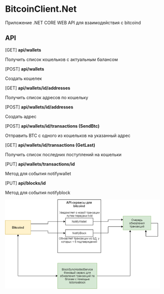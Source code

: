 # BitcoinClient.Net
Приложение .NET CORE WEB API для взаимодействия с bitcoind
## API

[GET] **api/wallets**

Получить список кошельков с актуальным балансом

[POST] **api/wallets**

Создать кошелек

[GET] **api/wallets/id/addresses**

Получить список адресов по кошельку

[POST] **api/wallets/id/addresses**

Создать адрес

[POST] **api/wallets/id/transactions (SendBtc)**

Отправить BTC с одного из кошельков на указанный адрес

[GET] **api/wallets/id/transactions (GetLast)**

Получить список последних поступлений на кошельки

[PUT] **api/wallets/transactions/id**

Метод для события notifywallet

[PUT] **api/blocks/id**

Метод для события notifyblock


![Diagram](https://github.com/daskz/BitcoinClient.Net/blob/master/Diagram.png)
